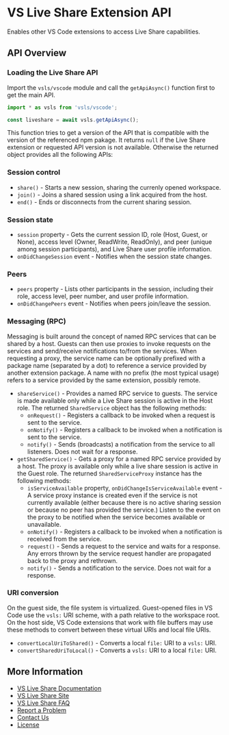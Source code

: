 # VS Live Share Extension API

Enables other VS Code extensions to access Live Share capabilities.

## API Overview

### Loading the Live Share API

Import the `vsls/vscode` module and call the `getApiAsync()` function first to get the main API.

```JavaScript
import * as vsls from 'vsls/vscode';

const liveshare = await vsls.getApiAsync();
```
This function tries to get a version of the API that is compatible with the version of the referenced npm pakage. It returns `null` if the Live Share extension or requested API version is not available. Otherwise the returned object provides all the following APIs:

### Session control
 - `share()` - Starts a new session, sharing the currenly opened workspace.
 - `join()` - Joins a shared session using a link acquired from the host.
 - `end()` - Ends or disconnects from the current sharing session.

### Session state
 - `session` property - Gets the current session ID, role (Host, Guest, or None), access level (Owner, ReadWrite, ReadOnly), and peer (unique among session participants), and Live Share user profile information.
 - `onDidChangeSession` event - Notifies when the session state changes.

### Peers
 - `peers` property - Lists other participants in the session, including their role, access level, peer number, and user profile information.
 - `onDidChangePeers` event - Notifies when peers join/leave the session.

### Messaging (RPC)
Messaging is built around the concept of named RPC services that can be shared by a host. Guests can then use proxies to invoke requests on the services and send/receive notifications to/from the services. When requesting a proxy, the service name can be optionally prefixed with a package name (separated by a dot) to reference a service provided by another extension package. A name with no prefix (the most typical usage) refers to a service provided by the same extension, possibly remote.

 - `shareService()` - Provides a named RPC service to guests. The service is made available only while a Live Share session is active in the Host role. The returned `SharedService` object has the following methods:
   - `onRequest()` - Registers a callback to be invoked when a request is sent to the service.
   - `onNotify()` - Registers a callback to be invoked when a notification is sent to the service.
   - `notify()` - Sends (broadcasts) a notification from the service to all listeners. Does not wait for a response.
 - `getSharedService()` -  Gets a proxy for a named RPC service provided by a host. The proxy is available only while a live share session is active in the Guest role. The returned `SharedServiceProxy` instance has the following methods:
   - `isServiceAvailable` property, `onDidChangeIsServiceAvailable` event - A service proxy instance is created even if the service is not currently available (either because there is no active sharing session or because no peer has provided the service.) Listen to the event on the proxy to be notified when the service becomes available or unavailable.
   - `onNotify()` - Registers a callback to be invoked when a notification is received from the service.
   - `request()` - Sends a request to the service and waits for a response. Any errors thrown by the service request handler are propagated back to the proxy and rethrown.
   - `notify()` - Sends a notification to the service. Does not wait for a response.

### URI conversion
On the guest side, the file system is virtualized. Guest-opened files in VS Code use the `vsls:` URI scheme, with a path relative to the workspace root. On the host side, VS Code extensions that work with file buffers may use these methods to convert between these virtual URIs and local file URIs.

 - `convertLocalUriToShared()` - Converts a local `file:` URI to a `vsls:` URI.
 - `convertSharedUriToLocal()` - Converts a `vsls:` URI to a local `file:` URI.

## More Information

- [VS Live Share Documentation](https://aka.ms/vsls-docs)
- [VS Live Share Site](https://aka.ms/vsls)
- [VS Live Share FAQ](https://aka.ms/vsls-faq)
- [Report a Problem](https://aka.ms/vsls-problem)
- [Contact Us](https://aka.ms/vsls-support)
- [License](https://aka.ms/vsls-license)
